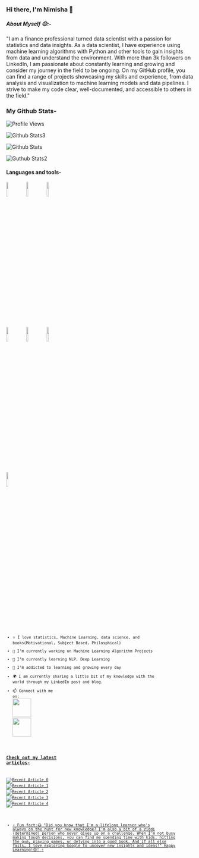 ### Hi there, I'm Nimisha 👋

##### About Myself :blush::- 
"I am a finance professional turned data scientist with a passion for statistics and data insights.
As a data scientist, I have experience using machine learning algorithms with Python and other tools to gain insights from data and understand the environment. With more than 3k followers on LinkedIn, I am passionate about constantly learning and growing and consider my journey in the field to be ongoing. On my GitHub profile, you can find a range of projects showcasing my skills and experience, from data analysis and visualization to machine learning models and data pipelines. I strive to make my code clear, well-documented, and accessible to others in the field."

### My Github Stats- 

![Profile Views](https://img.shields.io/badge/dynamic/json?color=blue&label=Profile%20Views&query=%24.views&url=https://api.github.com/users/21Nimisha)



![Github Stats3](https://github-readme-stats.vercel.app/api?username=21Nimisha)

![Github Stats](https://github-readme-streak-stats.herokuapp.com/?user=21Nimisha)

![Guthub Stats2](https://github-readme-stats.vercel.app/api/top-langs/?username=21Nimisha)

#### Languages and tools- 
<code><img width="10%" src="https://www.vectorlogo.zone/logos/python/python-ar21.svg"></code>
<code><img width="10%" src="https://www.vectorlogo.zone/logos/jupyter/jupyter-ar21.svg"></code>
<code><img width="10%" src="https://www.vectorlogo.zone/logos/visualstudio_code/visualstudio_code-ar21.svg"></code>
<br />
<code><img width="10%" src="https://github.com/get-icon/geticon/blob/master/icons/tableau.svg"></code>
<code><img width="10%" src="https://www.vectorlogo.zone/logos/git-scm/git-scm-ar21.svg"></code>
<code><img width="10%" src="https://www.vectorlogo.zone/logos/github/github-ar21.svg">
<code><img width="10%" src="https://www.vectorlogo.zone/logos/w3_html5/w3_html5-ar21.svg">
- ⭐ I love statistics, Machine Learning, data science, and books(Motivational, Subject Based, Philosphical)
- 🔭 I’m currently working on Machine Learning Algorithm Projects
- 🌱 I’m currently learning NLP, Deep Learning
- 🌱 I’m addicted to learning and growing every day
- 🌍 I am currently sharing a little bit of my knowledge with the world through my LinkedIn post and blog.
- 📫 Connect with me on:<a href="https://medium.com/@nimishasingh.1987">
    <img height="50" src="https://cdn4.iconfinder.com/data/icons/social-media-rounded-corners/512/Medium_rounded_cr-306.png"/></a>
<a href="https://www.linkedin.com/in/nimisha-singh-b6183419/"><img height="50" src="https://cdn2.iconfinder.com/data/icons/social-icon-3/512/social_style_3_in-306.png"/>
### Check out my latest articles-
<a target="_blank" href="https://github-readme-medium-recent-article.vercel.app/medium/@nimishasingh.1987/0"><img src="https://github-readme-medium-recent-article.vercel.app/medium/@nimishasingh.1987/0" alt="Recent Article 0"> 
 <a target="_blank" href="https://github-readme-medium-recent-article.vercel.app/medium/@nimishasingh.1987/1"><img src="https://github-readme-medium-recent-article.vercel.app/medium/@nimishasingh.1987/1" alt="Recent Article 1">
 <a target="_blank" href="https://github-readme-medium-recent-article.vercel.app/medium/@nimishasingh.1987/2"><img src="https://github-readme-medium-recent-article.vercel.app/medium/@nimishasingh.1987/2" alt="Recent Article 2">
 <a target="_blank" href="https://github-readme-medium-recent-article.vercel.app/medium/@nimishasingh.1987/3"><img src="https://github-readme-medium-recent-article.vercel.app/medium/@nimishasingh.1987/3" alt="Recent Article 3">
  <a target="_blank" href="https://github-readme-medium-recent-article.vercel.app/medium/@nimishasingh.1987/4"><img src="https://github-readme-medium-recent-article.vercel.app/medium/@nimishasingh.1987/4" alt="Recent Article 4">


  
 

- ⚡ Fun fact:😃 
"Did you know that I'm a lifelong learner who's always on the hunt for new knowledge? I'm also a bit of a ziddi (determined) person who never gives up on a challenge. When I'm not busy making tough decisions, you can find me spending time with kids, hitting the gym, playing games, or delving into a good book. And if all else fails, I love exploring Google to uncover new insights and ideas!"
Happy Learning!😍💖 :v:



<!--
**21Nimisha/21Nimisha** is a ✨ _special_ ✨ repository because its `README.md` (this file) appears on your GitHub profile.


Here are some ideas to get you started:

- 🔭 I’m currently working on ...
- 🌱 I’m currently learning ...
-  I’m looking to collaborate on ...
- 🤔 I’m looking for help with ...
- 💬 Ask me about ...
- 📫 How to reach me: ...
- 😄 Pronouns: ...
- ⚡ Fun fact: ...

 <a target="_blank" href="https://github-readme-medium-recent-article.vercel.app/medium/@nimishasingh.1987/3"><img src="https://github-readme-medium-recent-article.vercel.app/medium/@nimishasingh.1987/4" alt="Recent Article 5">
-->
